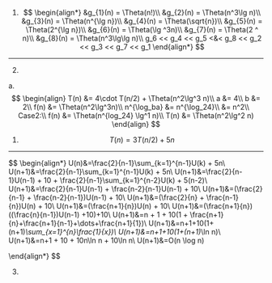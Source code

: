 1. $$
   \begin{align*}
   &g_{1}(n) = \Theta(n!)\\
   &g_{2}(n) = \Theta(n^3\lg n)\\
   &g_{3}(n) = \Theta(n^{\lg n})\\
   &g_{4}(n) = \Theta(\sqrt{n})\\
   &g_{5}(n) = \Theta(2^{\lg n})\\
   &g_{6}(n) = \Theta(\lg ^3n)\\
   &g_{7}(n) = \Theta(2 ^ n)\\
   &g_{8}(n) = \Theta(n^3\lg\lg n)\\
   g_6 << g_4 << g_5 <&< g_8 << g_2 << g_3 << g_7 << g_1
   \end{align*}
   $$


--------------

2. 

   a. 
   $$
   \begin{align}
   T(n) &= 4\cdot T(n/2) + \Theta(n^2\lg^3 n)\\
   a &= 4\\
   b &= 2\\
   f(n) &= \Theta(n^2\lg^3n)\\
   n^{\log_ba} &= n^{\log_24}\\
   &= n^2\\
   Case2:\\
   f(n) &= \Theta(n^{log_24} \lg^1 n)\\
   T(n) &= \Theta(n^2\lg^2 n)
   \end{align}
   $$

   1. $$
      T(n) = 3T(n/2) + 5n
      $$


------




$$
\begin{align*}
U(n)&=\frac{2}{n-1}\sum_{k=1}^{n-1}U(k) + 5n\\
U(n+1)&=\frac{2}{n-1}\sum_{k=1}^{n-1}U(k) + 5n\\
U(n+1)&=\frac{2}{n-1}U(n-1) + 10 + \frac{2}{n-1}\sum_{k=1}^{n-2}U(k) + 5(n-2)\\
U(n+1)&=\frac{2}{n-1}U(n-1) + \frac{n-2}{n-1}U(n-1) + 10\\
U(n+1)&=(\frac{2}{n-1} + \frac{n-2}{n-1})U(n-1) + 10\\
U(n+1)&=(\frac{2}{n} + \frac{n-1}{n})U(n) + 10\\
U(n+1)&=(\frac{n+1}{n})U(n) + 10\\
U(n+1)&=(\frac{n+1}{n})((\frac{n}{n-1})U(n-1) +10)+10\\
U(n+1)&=n + 1 + 10(1 + \frac{n+1}{n}+\frac{n+1}{n-1}+\dots+\frac{n+1}{1})\\
U(n+1)&=n+1+10(1+(n+1)*\sum_{x=1}^{n}\frac{1}{x})\\
U(n+1)&=n+1+10(1+(n+1)*\ln n)\\
U(n+1)&=n+1 + 10 + 10n\ln n + 10\ln n\\
U(n+1)&=O(n \log n)

\end{align*}
$$








3. 







